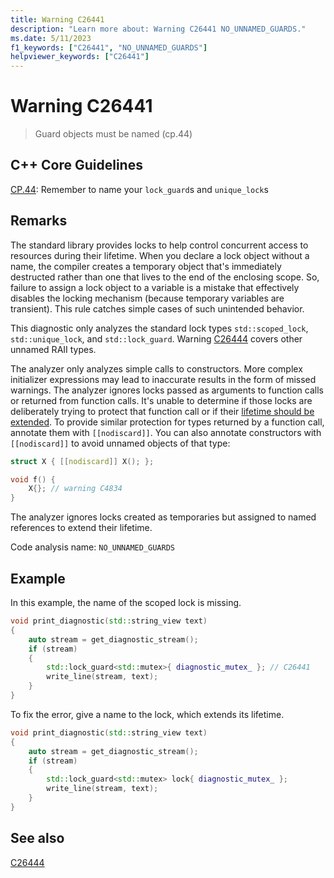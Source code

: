 ```yaml
---
title: Warning C26441
description: "Learn more about: Warning C26441 NO_UNNAMED_GUARDS."
ms.date: 5/11/2023
f1_keywords: ["C26441", "NO_UNNAMED_GUARDS"]
helpviewer_keywords: ["C26441"]
---
```

# Warning C26441

> Guard objects must be named (cp.44)

## C++ Core Guidelines

[CP.44](https://isocpp.github.io/CppCoreGuidelines/CppCoreGuidelines#cp44-remember-to-name-your-lock_guards-and-unique_locks): Remember to name your `lock_guard`s and `unique_lock`s

## Remarks

The standard library provides locks to help control concurrent access to resources during their lifetime. When you declare a lock object without a name, the compiler creates a temporary object that's immediately destructed rather than one that lives to the end of the enclosing scope. So, failure to assign a lock object to a variable is a mistake that effectively disables the locking mechanism (because temporary variables are transient). This rule catches simple cases of such unintended behavior.

This diagnostic only analyzes the standard lock types `std::scoped_lock`, `std::unique_lock`, and `std::lock_guard`. Warning [C26444](c26444.md) covers other unnamed RAII types.

The analyzer only analyzes simple calls to constructors. More complex initializer expressions may lead to inaccurate results in the form of missed warnings. The analyzer ignores locks passed as arguments to function calls or returned from function calls. It's unable to determine if those locks are deliberately trying to protect that function call or if their [lifetime should be extended](https://abseil.io/tips/107). To provide similar protection for types returned by a function call, annotate them with `[[nodiscard]]`. You can also annotate constructors with `[[nodiscard]]` to avoid unnamed objects of that type:

```cpp
struct X { [[nodiscard]] X(); };

void f() {
    X{}; // warning C4834
}
```

 The analyzer ignores locks created as temporaries but assigned to named references to extend their lifetime.

Code analysis name: `NO_UNNAMED_GUARDS`

## Example

In this example, the name of the scoped lock is missing.

```cpp
void print_diagnostic(std::string_view text)
{
    auto stream = get_diagnostic_stream();
    if (stream)
    {
        std::lock_guard<std::mutex>{ diagnostic_mutex_ }; // C26441
        write_line(stream, text);
    }
}
```

To fix the error, give a name to the lock, which extends its lifetime.

```cpp
void print_diagnostic(std::string_view text)
{
    auto stream = get_diagnostic_stream();
    if (stream)
    {
        std::lock_guard<std::mutex> lock{ diagnostic_mutex_ };
        write_line(stream, text);
    }
}
```

## See also

[C26444](C26444.md)
